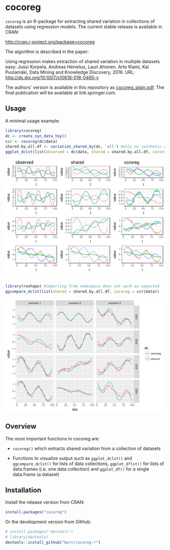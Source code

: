 <!-- README.md is generated from README.Rmd. Please edit that file -->
cocoreg
=======

`cocoreg` is an R-package for extracting shared variation in collections of datasets using regression models. The current stable release is available in CRAN:

<http://cran.r-project.org/package=cocoreg>

The algorithm is described in the paper:

Using regression makes extraction of shared variation in multiple datasets easy: Jussi Korpela, Andreas Henelius, Lauri Ahonen, Arto Klami, Kai Puolamäki, Data Mining and Knowledge Discovery, 2016. URL: <http://dx.doi.org/10.1007/s10618-016-0465-y>

The authors' version is available in this repository as [cocoreg\_plain.pdf](./doc/cocoreg_plain.pdf). The final publication will be available at link.springer.com.

Usage
-----

A minimal usage example:

``` r
library(cocoreg)
dc <- create_syn_data_toy()
ccr <- cocoreg(dc$data)
shared.by.all.df <- variation_shared_by(dc, 'all') #only on synthetic datasets
ggplot_dclst(list(observed = dc$data, shared = shared.by.all.df, cocoreg = ccr$data))
```

![](man/figures/unnamed-chunk-1-1.png)

``` r

library(reshape) #importing from namespace does not work as expected
ggcompare_dclst(list(shared = shared.by.all.df, cocoreg = ccr$data))
```

![](man/figures/unnamed-chunk-1-2.png)

Overview
--------

The most important functions in cocoreg are:

-   `cocoreg()` which extracts shared variation from a collection of datasets

-   Functions to visualize output such as `ggplot_dclst()` and `ggcompare_dclst()` for lists of data collections, `ggplot_dflst()` for lists of data.frames (i.e. one data collection) and `ggplot_df()` for a single data.frame (a dataset)

Installation
------------

Install the release version from CRAN:

``` r
install.packages("cocoreg")
```

Or the development version from GitHub:

``` r
# install.packages("devtools")
# library(devtools)
devtools::install_github("bwrc/cocoreg-r")
```

